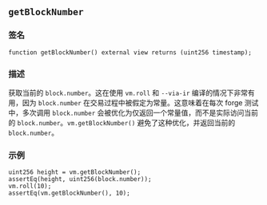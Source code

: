 ## `getBlockNumber`

### 签名

```solidity
function getBlockNumber() external view returns (uint256 timestamp);
```

### 描述

获取当前的 `block.number`。这在使用 `vm.roll` 和 `--via-ir` 编译的情况下非常有用，因为 `block.number` 在交易过程中被假定为常量。这意味着在每次 forge 测试中，多次调用 `block.number` 会被优化为仅返回一个常量值，而不是实际访问当前的 `block.number`。`vm.getBlockNumber()` 避免了这种优化，并返回当前的 `block.number`。

### 示例

```solidity
uint256 height = vm.getBlockNumber();
assertEq(height, uint256(block.number));
vm.roll(10);
assertEq(vm.getBlockNumber(), 10);
```